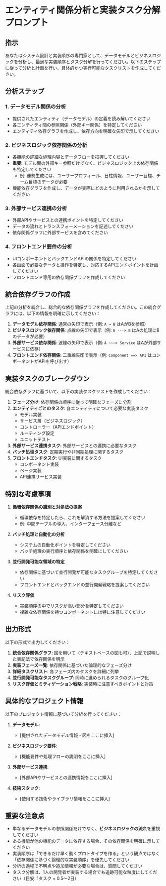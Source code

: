# エンティティ関係分析と実装タスク分解プロンプト

## 指示

あなたはシステム設計と実装順序の専門家として、データモデルとビジネスロジックを分析し、最適な実装順序とタスク分解を行ってください。以下のステップに従って分析と計画を行い、具体的かつ実行可能なタスクリストを作成してください。

## 分析ステップ

### 1. データモデル関係の分析
- 提供されたエンティティ（データモデル）の定義を読み解いてください
- 各エンティティ間の参照関係（外部キー関係）を特定してください
- エンティティ依存グラフを作成し、依存方向を明確な矢印で示してください

### 2. ビジネスロジック依存関係の分析
- 各機能の詳細な処理内容とデータフローを把握してください
- **重要**: モデル間の外部キー参照だけでなく、ビジネスロジック上の依存関係も特定してください
  - 例: 運勢生成には、ユーザープロフィール、日柱情報、ユーザー目標、チーム目標のデータが必要
- 機能依存グラフを作成し、データが実際にどのように利用されるかを示してください

### 3. 外部サービス連携の分析
- 外部APIやサービスとの連携ポイントを特定してください
- データの流れとトランスフォーメーションを記述してください
- 依存関係グラフに外部サービスを含めてください

### 4. フロントエンド要件の分析
- UIコンポーネントとバックエンドAPIの関係を特定してください
- 各画面で必要なデータと操作を特定し、対応するAPIエンドポイントを計画してください
- フロントエンド専用の依存関係グラフを作成してください

## 統合依存グラフの作成

上記の分析を統合し、総合的な依存関係グラフを作成してください。この統合グラフには、以下の情報を明確に示してください：

1. **データモデル依存関係**: 通常の矢印で表示（例: `A → B` はAがBを参照）
2. **ビジネスロジック依存関係**: 点線の矢印で表示（例: `A ---> B` はAの処理にBのデータが必要）
3. **外部サービス依存関係**: 波線の矢印で表示（例: `A ~~~> Service` はAが外部サービスに依存）
4. **フロントエンド依存関係**: 二重線矢印で表示（例: `Component ==> API` はコンポーネントがAPIを呼び出す）

## 実装タスクのブレークダウン

統合依存グラフに基づいて、以下の実装タスクリストを作成してください：

1. **フェーズ分け**: 依存関係の順序に従って明確なフェーズに分割
2. **エンティティごとのタスク**: 各エンティティについて必要な実装タスク
   - モデル実装
   - サービス層（ビジネスロジック）
   - コントローラー（APIエンドポイント）
   - ルーティング設定
   - ユニットテスト
3. **外部サービス連携タスク**: 外部サービスとの連携に必要なタスク
4. **バッチ処理タスク**: 定期実行や非同期処理に関するタスク
5. **フロントエンドタスク**: UI実装に関するタスク
   - コンポーネント実装
   - ページ実装
   - API連携サービス実装

## 特別な考慮事項

1. **循環依存関係の識別と対処法の提案**
   - 循環依存を特定したら、これを解消する方法を提案してください
   - 例: 中間テーブルの導入、インターフェース分離など

2. **バッチ処理と自動化の分析**
   - システムの自動化ポイントを特定してください
   - バッチ処理の実行順序と依存関係を明確にしてください

3. **並行開発可能な領域の特定**
   - 依存関係に基づいて並行開発が可能なタスクグループを特定してください
   - フロントエンドとバックエンドの並行開発戦略を提案してください

4. **リスク評価**
   - 実装順序の中でリスクが高い部分を特定してください
   - 複雑な依存関係を持つコンポーネントには特に注意してください

## 出力形式

以下の形式で出力してください：

1. **統合依存関係グラフ**: 図を用いて（テキストベースの図も可）、上記で説明した表記法で依存関係を明示
2. **実装フェーズ一覧**: 依存関係に基づいた論理的なフェーズ分け
3. **詳細タスクリスト**: 各フェーズ内のタスクを詳細に列挙
4. **並行開発可能なタスクグループ**: 同時に進められるタスクのグループ化
5. **リスク評価とミティゲーション戦略**: 実装時に注意すべきポイントと対策

## 具体的なプロジェクト情報

以下のプロジェクト情報に基づいて分析を行ってください：

1. **データモデル**:
   - [提供されたデータモデル情報・図をここに挿入]

2. **ビジネスロジック要件**:
   - [機能要件や処理フローの説明をここに挿入]

3. **外部サービス連携**:
   - [外部APIやサービスとの連携情報をここに挿入]

4. **技術スタック**:
   - [使用する技術やライブラリ情報をここに挿入]

## 重要な注意点

- 単なるデータモデルの参照関係だけでなく、**ビジネスロジックの流れ**を重視してください
- ある機能が他の機能のデータに依存する場合、その依存関係を明確に示してください
- 実装順序は「できるだけ早く動くプロトタイプを作る」という観点ではなく「依存関係に基づく論理的な実装順序」を優先してください
- 分析の過程で不明点や追加情報が必要な場合は、質問してください
- タスク分解は、1人の開発者が実装する場合でも追跡可能な粒度にしてください（目安: 1タスク = 0.5〜2日）